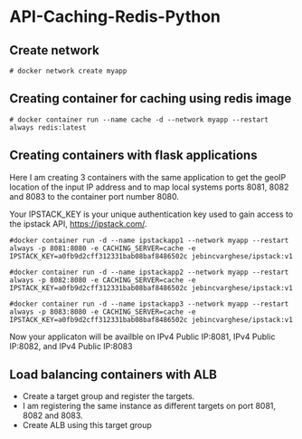 # API-Caching-Redis-Python

## Create network

```
# docker network create myapp
```

## Creating container for caching using redis image

```
# docker container run --name cache -d --network myapp --restart always redis:latest

```

## Creating containers with flask applications

Here I am creating 3 containers with the same application to get the geoIP location of the input IP address and to map local systems ports 8081, 8082 and 8083 to the container port number 8080.

Your IPSTACK_KEY is your unique authentication key used to gain access to the ipstack API, https://ipstack.com/. 

```
#docker container run -d --name ipstackapp1 --network myapp --restart always -p 8081:8080 -e CACHING_SERVER=cache -e IPSTACK_KEY=a0fb9d2cff312331bab08baf8486502c jebincvarghese/ipstack:v1
   
#docker container run -d --name ipstackapp2 --network myapp --restart always -p 8082:8080 -e CACHING_SERVER=cache -e IPSTACK_KEY=a0fb9d2cff312331bab08baf8486502c jebincvarghese/ipstack:v1

#docker container run -d --name ipstackapp3 --network myapp --restart always -p 8083:8080 -e CACHING_SERVER=cache -e IPSTACK_KEY=a0fb9d2cff312331bab08baf8486502c jebincvarghese/ipstack:v1

```

Now your applicaton will be availble on IPv4 Public IP:8081, IPv4 Public IP:8082, and IPv4 Public IP:8083

## Load balancing containers with ALB

- Create a target group and register the targets.
- I am registering the same instance as different targets on port 8081, 8082 and 8083.
- Create ALB using this target group






